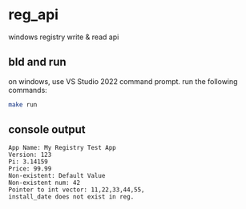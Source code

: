 # reg_api
windows registry write &amp; read api

## bld and run 
on windows, use VS Studio 2022 command prompt. 
run the following commands:
```bash 
make run
```


## console output
```text
App Name: My Registry Test App
Version: 123
Pi: 3.14159
Price: 99.99
Non-existent: Default Value
Non-existent num: 42
Pointer to int vector: 11,22,33,44,55,
install_date does not exist in reg.
```

